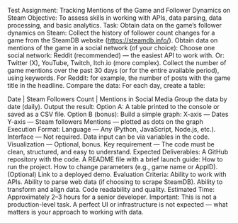 Test Assignment: Tracking Mentions of the Game and Follower Dynamics on Steam
Objective:
To assess skills in working with APIs, data parsing, data processing, and basic analytics.
Task:
Obtain data on the game’s follower dynamics on Steam:
Collect the history of follower count changes for a game from the SteamDB website (https://steamdb.info/).
Obtain data on mentions of the game in a social network (of your choice):
Choose one social network:
Reddit (recommended) — the easiest API to work with.
Or: Twitter (X), YouTube, Twitch, Itch.io (more complex).
Collect the number of game mentions over the past 30 days (or for the entire available period), using keywords.
For Reddit: for example, the number of posts with the game title in the headline.
Compare the data:
For each day, create a table:

Date | Steam Followers Count | Mentions in Social Media
Group the data by date (daily).
Output the result:
Option A: A table printed to the console or saved as a CSV file.
Option B (bonus): Build a simple graph:
X-axis — Dates
Y-axis — Steam followers
Mentions — plotted as dots on the graph
Execution Format:
Language — Any (Python, JavaScript, Node.js, etc.).
Interface — Not required. Data input can be via variables in the code.
Visualization — Optional, bonus.
Key requirement — The code must be clean, structured, and easy to understand.
Expected Deliverables:
A GitHub repository with the code.
A README file with a brief launch guide:
How to run the project.
How to change parameters (e.g., game name or AppID).
(Optional) Link to a deployed demo.
Evaluation Criteria:
Ability to work with APIs.
Ability to parse web data (if choosing to scrape SteamDB).
Ability to transform and align data.
Code readability and quality.
Estimated Time:
Approximately 2–3 hours for a senior developer.
Important:
This is not a production-level task. A perfect UI or infrastructure is not expected — what matters is your approach to working with data.


